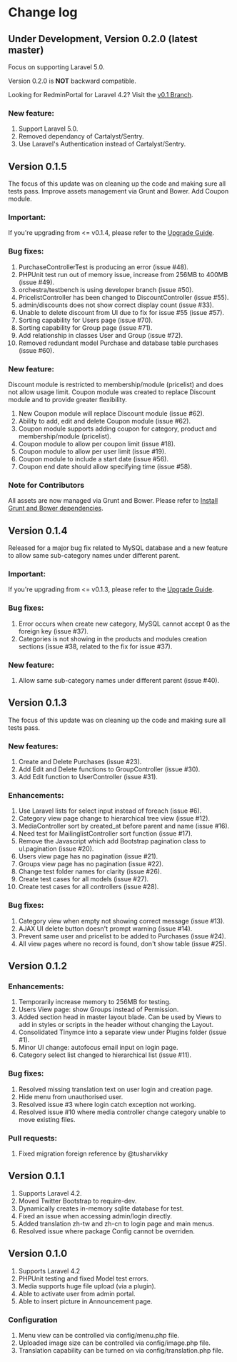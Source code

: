 # Change log

## Under Development, Version 0.2.0 (latest master)
Focus on supporting Laravel 5.0.

Version 0.2.0 is **NOT** backward compatible.

Looking for RedminPortal for Laravel 4.2? Visit the [v0.1 Branch](https://github.com/redooor/redminportal/tree/v0.1).

### New feature:
1. Support Laravel 5.0.
2. Removed dependancy of Cartalyst/Sentry.
3. Use Laravel's Authentication instead of Cartalyst/Sentry.

## Version 0.1.5
The focus of this update was on cleaning up the code and making sure all tests pass. Improve assets management via Grunt and Bower. Add Coupon module.

### Important:
If you're upgrading from <= v0.1.4, please refer to the [Upgrade Guide](#upgrade-guide).

### Bug fixes:
1. PurchaseControllerTest is producing an error (issue #48).
2. PHPUnit test run out of memory issue, increase from 256MB to 400MB (issue #49).
3. orchestra/testbench is using developer branch (issue #50).
4. PricelistController has been changed to DiscountController (issue #55).
5. admin/discounts does not show correct display count (issue #33).
6. Unable to delete discount from UI due to fix for issue #55 (issue #57).
7. Sorting capability for Users page (issue #70).
8. Sorting capability for Group page (issue #71).
9. Add relationship in classes User and Group (issue #72).
10. Removed redundant model Purchase and database table purchases (issue #60).

### New feature:
Discount module is restricted to membership/module (pricelist) and does not allow usage limit.
Coupon module was created to replace Discount module and to provide greater flexibility.

1. New Coupon module will replace Discount module (issue #62).
2. Ability to add, edit and delete Coupon module (issue #62).
3. Coupon module supports adding coupon for category, product and membership/module (pricelist).
4. Coupon module to allow per coupon limit (issue #18).
5. Coupon module to allow per user limit (issue #19).
6. Coupon module to include a start date (issue #56).
7. Coupon end date should allow specifying time (issue #58).

### Note for Contributors
All assets are now managed via Grunt and Bower. Please refer to [Install Grunt and Bower dependencies](#install-grunt-and-bower-dependencies).

## Version 0.1.4
Released for a major bug fix related to MySQL database and a new feature to allow same sub-category names under different parent.

### Important:
If you're upgrading from <= v0.1.3, please refer to the [Upgrade Guide](#upgrade-guide).

### Bug fixes:
1. Error occurs when create new category, MySQL cannot accept 0 as the foreign key (issue #37).
2. Categories is not showing in the products and modules creation sections (issue #38, related to the fix for issue #37).

### New feature:
1. Allow same sub-category names under different parent (issue #40).

## Version 0.1.3
The focus of this update was on cleaning up the code and making sure all tests pass.

### New features:
1. Create and Delete Purchases (issue #23).
2. Add Edit and Delete functions to GroupController (issue #30).
3. Add Edit function to UserController (issue #31).

### Enhancements:
1. Use Laravel lists for select input instead of foreach (issue #6).
2. Category view page change to hierarchical tree view (issue #12).
3. MediaController sort by created_at before parent and name (issue #16).
4. Need test for MailinglistController sort function (issue #17).
5. Remove the Javascript which add Bootstrap pagination class to ul.pagination (issue #20).
6. Users view page has no pagination (issue #21).
7. Groups view page has no pagination (issue #22).
8. Change test folder names for clarity (issue #26).
9. Create test cases for all models (issue #27).
10. Create test cases for all controllers (issue #28).

### Bug fixes:
1. Category view when empty not showing correct message (issue #13).
2. AJAX UI delete button doesn't prompt warning (issue #14).
3. Prevent same user and pricelist to be added to Purchases (issue #24).
4. All view pages where no record is found, don't show table (issue #25).

## Version 0.1.2

### Enhancements:
1. Temporarily increase memory to 256MB for testing.
2. Users View page: show Groups instead of Permission.
3. Added section head in master layout blade. Can be used by Views to add in styles or scripts in the header without changing the Layout.
4. Consolidated Tinymce into a separate view under Plugins folder (issue #1).
5. Minor UI change: autofocus email input on login page.
6. Category select list changed to hierarchical list (issue #11).

### Bug fixes:
1. Resolved missing translation text on user login and creation page.
2. Hide menu from unauthorised user.
3. Resolved issue #3 where login catch exception not working.
4. Resolved issue #10 where media controller change category unable to move existing files.

### Pull requests:
1. Fixed migration foreign reference by @tusharvikky

## Version 0.1.1
1. Supports Laravel 4.2.
2. Moved Twitter Bootstrap to require-dev.
3. Dynamically creates in-memory sqlite database for test.
4. Fixed an issue when accessing admin/login directly.
5. Added translation zh-tw and zh-cn to login page and main menus.
6. Resolved issue where package Config cannot be overriden.

## Version 0.1.0
1. Supports Laravel 4.2
2. PHPUnit testing and fixed Model test errors.
3. Media supports huge file upload (via a plugin).
4. Able to activate user from admin portal.
5. Able to insert picture in Announcement page.

### Configuration
1. Menu view can be controlled via config/menu.php file.
2. Uploaded image size can be controlled via config/image.php file.
3. Translation capability can be turned on via config/translation.php file.
